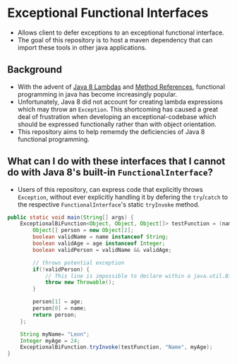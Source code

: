 # Exceptional Functional Interfaces
* Allows client to defer exceptions to an exceptional functional interface.
* The goal of this repository is to host a maven dependency that can import these tools in other java applications.

## Background
* With the advent of [Java 8 Lambdas](https://docs.oracle.com/javase/tutorial/java/javaOO/lambdaexpressions.html) and [Method References](https://docs.oracle.com/javase/tutorial/java/javaOO/methodreferences.html), functional programming in java has become increasingly popular.
* Unfortunately, Java 8 did not account for creating lambda expressions which may throw an `Exception`. This shortcoming has caused a great deal of frustration when developing an exceptional-codebase which should be expressed functionally rather than with object orientation.
* This repository aims to help rememdy the deficiencies of Java 8 functional programming.

## What can I do with these interfaces that I cannot do with Java 8's built-in `FunctionalInterface`?
* Users of this repository, can express code that explicitly throws `Exception`, without ever explicitly handling it by defering the `try`/`catch` to the respective `FunctionalInterface`'s static `tryInvoke` method.

```java
public static void main(String[] args) {
    ExceptionalBiFunction<Object, Object, Object[]> testFunction = (name, age) -> {
        Object[] person = new Object[2];
        boolean validName = name instanceof String;
        boolean validAge = age instanceof Integer;
        boolean validPerson = validName && validAge;

        // throws potential exception
        if(!validPerson) {
            // This line is impossible to declare within a java.util.BiFunction
            throw new Throwable();
        }

        person[1] = age;
        person[0] = name;
        return person;
    };

    String myName= "Leon";
    Integer myAge = 24;
    ExceptionalBiFunction.tryInvoke(testFunction, "Name", myAge);
}
```

